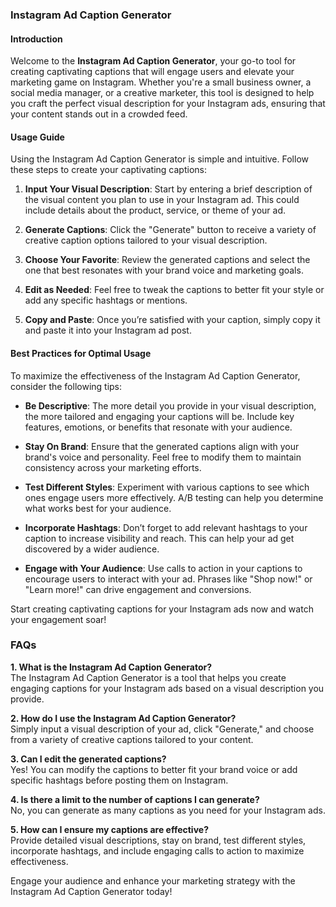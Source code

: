 ### Instagram Ad Caption Generator

#### Introduction
Welcome to the **Instagram Ad Caption Generator**, your go-to tool for creating captivating captions that will engage users and elevate your marketing game on Instagram. Whether you're a small business owner, a social media manager, or a creative marketer, this tool is designed to help you craft the perfect visual description for your Instagram ads, ensuring that your content stands out in a crowded feed.

#### Usage Guide
Using the Instagram Ad Caption Generator is simple and intuitive. Follow these steps to create your captivating captions:

1. **Input Your Visual Description**: Start by entering a brief description of the visual content you plan to use in your Instagram ad. This could include details about the product, service, or theme of your ad.
   
2. **Generate Captions**: Click the "Generate" button to receive a variety of creative caption options tailored to your visual description. 

3. **Choose Your Favorite**: Review the generated captions and select the one that best resonates with your brand voice and marketing goals.

4. **Edit as Needed**: Feel free to tweak the captions to better fit your style or add any specific hashtags or mentions.

5. **Copy and Paste**: Once you’re satisfied with your caption, simply copy it and paste it into your Instagram ad post.

#### Best Practices for Optimal Usage
To maximize the effectiveness of the Instagram Ad Caption Generator, consider the following tips:

- **Be Descriptive**: The more detail you provide in your visual description, the more tailored and engaging your captions will be. Include key features, emotions, or benefits that resonate with your audience.

- **Stay On Brand**: Ensure that the generated captions align with your brand's voice and personality. Feel free to modify them to maintain consistency across your marketing efforts.

- **Test Different Styles**: Experiment with various captions to see which ones engage users more effectively. A/B testing can help you determine what works best for your audience.

- **Incorporate Hashtags**: Don’t forget to add relevant hashtags to your caption to increase visibility and reach. This can help your ad get discovered by a wider audience.

- **Engage with Your Audience**: Use calls to action in your captions to encourage users to interact with your ad. Phrases like "Shop now!" or "Learn more!" can drive engagement and conversions.

Start creating captivating captions for your Instagram ads now and watch your engagement soar!

### FAQs

**1. What is the Instagram Ad Caption Generator?**  
The Instagram Ad Caption Generator is a tool that helps you create engaging captions for your Instagram ads based on a visual description you provide.

**2. How do I use the Instagram Ad Caption Generator?**  
Simply input a visual description of your ad, click "Generate," and choose from a variety of creative captions tailored to your content.

**3. Can I edit the generated captions?**  
Yes! You can modify the captions to better fit your brand voice or add specific hashtags before posting them on Instagram.

**4. Is there a limit to the number of captions I can generate?**  
No, you can generate as many captions as you need for your Instagram ads.

**5. How can I ensure my captions are effective?**  
Provide detailed visual descriptions, stay on brand, test different styles, incorporate hashtags, and include engaging calls to action to maximize effectiveness.

Engage your audience and enhance your marketing strategy with the Instagram Ad Caption Generator today!